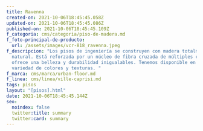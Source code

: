```yaml
---
title: Ravenna
created-on: 2021-10-06T18:45:45.058Z
updated-on: 2021-10-06T18:45:45.086Z
published-on: 2021-10-06T18:45:45.109Z
f_categoria: cms/categoria/piso-de-madera.md
f_foto-principal-de-producto:
  url: /assets/images/vcr-818_ravenna.jpeg
f_descripcion: "Los pisos de ingeniería se construyen con madera totalmente
  natural. Está reforzada por un núcleo de fibra cruzada de múltiples capas, que
  ofrece una belleza y durabilidad inigualables. Tenemos disponible en una
  variedad de colores y texturas. "
f_marca: cms/marca/urban-floor.md
f_linea: cms/linea/ville-caprisi.md
tags: pisos
layout: "[pisos].html"
date: 2021-10-06T18:45:45.144Z
seo:
  noindex: false
  twitter:title: summary
  twitter:card: summary
---
```

